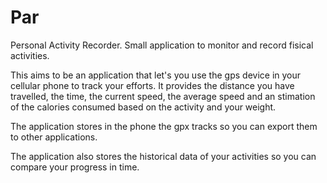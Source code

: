 # Par
Personal Activity Recorder. Small application to monitor and record fisical activities.

This aims to be an application that let's you use the gps device in your cellular phone to track your efforts. It provides the 
distance you have travelled, the time, the current speed, the average speed and an stimation of the calories consumed based on 
the activity and your weight.

The application stores in the phone the gpx tracks so you can export them to other applications.

The application also stores the historical data of your activities so you can compare your progress in time.
